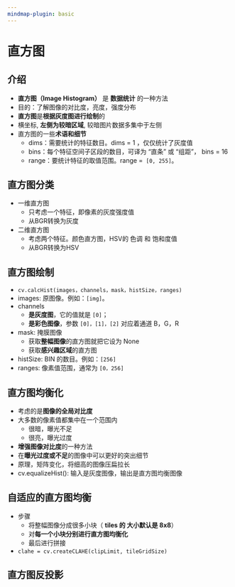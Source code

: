 ```yaml
---
mindmap-plugin: basic
---
```

# 直方图
## 介绍
- **直方图（Image Histogram）** 是 **数据统计** 的一种方法
- 目的：了解图像的对比度，亮度，强度分布
- **直方图**是**根据灰度图进行绘制**的
- 横坐标,  **左侧为较暗区域**,  较暗图片数据多集中于左侧
-  直方图的一些**术语和细节**
	- dims：需要统计的特征数目。dims = 1 ，仅仅统计了灰度值
	- bins：每个特征空间子区段的数目，可译为 “直条” 或 “组距”， bins = 16
	- range：要统计特征的取值范围。range =` [0, 255]`。
## 直方图分类
- 一维直方图
    - 只考虑一个特征，即像素的灰度强度值
    - 从BGR转换为灰度
- 二维直方图
    - 考虑两个特征。颜色直方图，HSV的 色调 和 饱和度值
    - 从BGR转换为HSV

## 直方图绘制
- `cv.calcHist(images，channels，mask，histSize，ranges)`
- images: 原图像。例如：`[img]`。
- channels
	- **是灰度图**，它的值就是 `[0]`；
	- **是彩色图像**，参数 `[0]，[1]，[2]` 对应着通道 B，G，R
- mask: 掩膜图像
	- 获取**整幅图像**的直方图就把它设为 None　　
	- 获取**感兴趣区域**的直方图
- histSize: BIN 的数目。例如：`[256]`
- ranges: 像素值范围，通常为 `[0，256]`

## 直方图均衡化
- 考虑的是**图像的全局对比度**
- 大多数的像素值都集中在一个范围内
	- 很暗，曝光不足
	- 很亮，曝光过度
- **增强图像对比度**的一种方法
- 在**曝光过度或不足**的图像中可以更好的突出细节
- 原理，矩阵变化，将细高的图像压扁拉长
- cv.equalizeHist(): 输入是灰度图像，输出是直方图均衡图像
## 自适应的直方图均衡
- 步骤
	- 将整幅图像分成很多小块（ **tiles 的 大小默认是 8x8**）
	- 对**每一个小块分别进行直方图均衡化**
	- 最后进行拼接
- `clahe = cv.createCLAHE(clipLimit, tileGridSize)`

## 直方图反投影